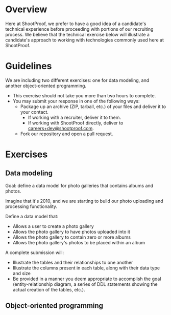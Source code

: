 # Overview

Here at ShootProof, we prefer to have a good idea of a candidate's technical
experience before proceeding with portions of our recruiting process.  We
believe that the technical exercise below will illustrate a candidate's
approach to working with technologies commonly used here at ShootProof.

# Guidelines

We are including two different exercises: one for data modeling, and another
object-oriented programming.

* This exercise should not take you more than two hours to complete.
* You may submit your response in one of the following ways:
  * Package up an archive (ZIP, tarball, etc.) of your files and deliver it to
    your contact.
    * If working with a recruiter, deliver it to them.
    * If working with ShootProof directly, deliver to <careers+dev@shootproof.com>.
  * Fork our repository and open a pull request.

# Exercises

## Data modeling

Goal: define a data model for photo galleries that contains albums and photos.

Imagine that it's 2010, and we are starting to build our photo uploading and
processing functionality.

Define a data model that:

* Allows a user to create a photo gallery
* Allows the photo gallery to have photos uploaded into it
* Allows the photo gallery to contain zero or more albums
* Allows the photo gallery's photos to be placed within an album

A complete submission will:

* Illustrate the tables and their relationships to one another
* Illustrate the columns present in each table, along with their data type and
  size
* Be provided in a manner you deem appropriate to accomplish the goal
  (entity-relationship diagram, a series of DDL statements showing the actual
  creation of the tables, etc.).

## Object-oriented programming
